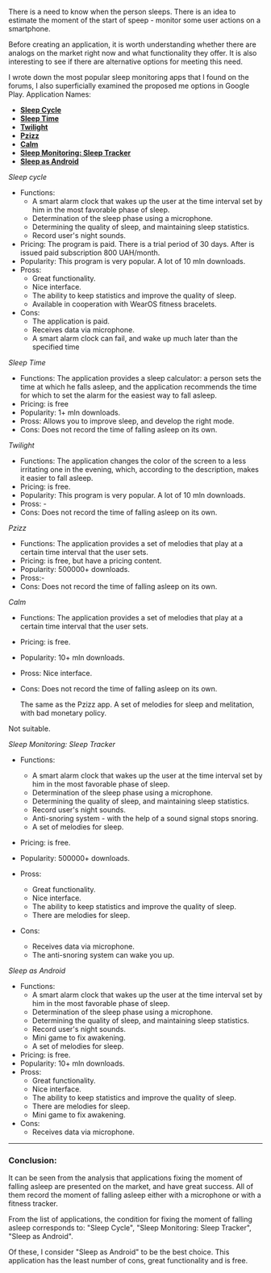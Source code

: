 There is a need to know when the person sleeps.
There is an idea to estimate the moment of the start of speep - monitor some user actions on a smartphone.

Before creating an application, it is worth understanding whether there are analogs on the market right now
and what functionality they offer.
It is also interesting to see if there are alternative options for meeting this need.


  I wrote down the most popular sleep monitoring apps that I
found on the forums, I also superficially examined the proposed
me options in Google Play.
Application Names: 
+ [**Sleep Cycle**](https://play.google.com/store/apps/details?id=com.northcube.sleepcycle)
+ [**Sleep Time**](https://play.google.com/store/apps/details?id=ru.olegfilimonov.sleeptime)
+ [**Twilight**](https://play.google.com/store/apps/details?id=com.urbandroid.lux)
+  [**Pzizz**](https://play.google.com/store/apps/details?id=com.pzizz.android)
+  [**Calm**](https://play.google.com/store/apps/details?id=com.calm.android)
+  [**Sleep Monitoring: Sleep Tracker**](https://play.google.com/store/apps/details?id=sleeptrakcer.sleeprecorder.sleepapp.sleep)
+  [**Sleep as Android**](https://play.google.com/store/apps/details?id=com.urbandroid.sleep)

_Sleep cycle_

+ Functions:
   + A smart alarm clock that wakes up the user at the time interval set by him in the most favorable phase of sleep.
   + Determination of the sleep phase using a microphone.
   + Determining the quality of sleep, and maintaining sleep statistics.
   + Record user's night sounds.
+ Pricing: The program is paid. There is a trial period of 30 days. After is issued
paid subscription 800 UAH/month.
+ Popularity: This program is very popular. A lot of 10 mln downloads.
+ Pross:
   + Great functionality.
   + Nice interface.
   + The ability to keep statistics and improve the quality of sleep.
   + Available in cooperation with WearOS fitness bracelets.
+ Cons:
   + The application is paid.
   + Receives data via microphone.
   + A smart alarm clock can fail, and wake up much later than the specified time
  


_Sleep Time_

+ Functions: The application provides a sleep calculator: a person sets the time at which he falls asleep, and the application recommends the time for which to set the alarm for the easiest way to fall asleep.
+ Pricing: is free
+ Popularity: 1+ mln downloads.
+ Pross: Allows you to improve sleep, and develop the right mode.
+ Cons: Does not record the time of falling asleep on its own.


_Twilight_

+ Functions: The application changes the color of the screen to a less irritating one in the evening, which, according to the description, makes it easier to fall asleep.
+ Pricing: is free.
+ Popularity: This program is very popular. A lot of 10 mln downloads.
+ Pross: -
+ Cons: Does not record the time of falling asleep on its own.


_Pzizz_

+ Functions: The application provides a set of melodies that play at a certain time interval that the user sets.
+ Pricing: is free, but have a pricing content. 
+ Popularity: 500000+ downloads.
+ Pross:-
+ Cons: Does not record the time of falling asleep on its own.


_Calm_

+ Functions: The application provides a set of melodies that play at a certain time interval that the user sets.
+ Pricing: is free.
+ Popularity: 10+ mln downloads.
+ Pross: Nice interface.
+ Cons: Does not record the time of falling asleep on its own.

  The same as the Pzizz app. A set of melodies for sleep and melitation, with
bad monetary policy.

Not suitable.

_Sleep Monitoring: Sleep Tracker_

+ Functions:
   + A smart alarm clock that wakes up the user at the time interval set by him in the most favorable phase of sleep.
   + Determination of the sleep phase using a microphone.
   + Determining the quality of sleep, and maintaining sleep statistics.
   + Record user's night sounds.
   + Anti-snoring system - with the help of a sound signal stops snoring. 
   + A set of melodies for sleep.
+ Pricing: is free.
+ Popularity: 500000+ downloads.
+ Pross: 
   + Great functionality.
   + Nice interface.
   + The ability to keep statistics and improve the quality of sleep.
   + There are melodies for sleep.
  
+ Cons:
   + Receives data via microphone.
   + The anti-snoring system can wake you up.


_Sleep as Android_

+ Functions:
   + A smart alarm clock that wakes up the user at the time interval set by him in the most favorable phase of sleep.
   + Determination of the sleep phase using a microphone.
   + Determining the quality of sleep, and maintaining sleep statistics.
   + Record user's night sounds.
   + Mini game to fix awakening.
   + A set of melodies for sleep.
+ Pricing: is free.
+ Popularity: 10+ mln downloads.
+ Pross:
  + Great functionality.
   + Nice interface.
   + The ability to keep statistics and improve the quality of sleep.
   + There are melodies for sleep.
   + Mini game to fix awakening.
+ Cons:
  + Receives data via microphone.


___
### Conclusion:

It can be seen from the analysis that applications fixing the moment of falling asleep are presented on the market, and have great success. All of them record the moment of falling asleep either with a microphone or with a fitness tracker.

From the list of applications, the condition for fixing the moment of falling asleep corresponds to: "Sleep Cycle", "Sleep Monitoring: Sleep Tracker", "Sleep as Android". 

Of these, I consider "Sleep as Android" to be the best choice. This application has the least number of cons, great functionality and is free.

